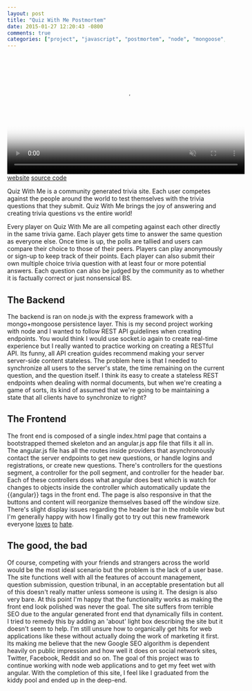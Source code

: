 ```yaml
---
layout: post
title: "Quiz With Me Postmortem"
date: 2015-01-27 12:20:43 -0800
comments: true
categories: ["project", "javascript", "postmortem", "node", "mongoose", "angular"]
---
```

<video muted autoplay loop width="550px" poster="https://s3.amazonaws.com/jasonjlblog/quizwithme.jpg">
    <source src="https://s3.amazonaws.com/jasonjlblog/quizwithme.mp4" type="video/mp4">
    <source src="https://s3.amazonaws.com/jasonjlblog/quizwithme.webm" type="video/webm">
    <img src="https://s3.amazonaws.com/jasonjlblog/quizwithme.jpg">
</video>
<a href="http://quiz.jasonjl.me">website</a>   
<a href="https://github.com/lee-jason/QuizWithMe">source code</a>   

Quiz With Me is a community generated trivia site. Each user competes against the people around the world to test themselves with the trivia questions that they submit. Quiz With Me brings the joy of answering and creating trivia questions vs the entire world!
 
<!-- more --> 

Every player on Quiz With Me are all competing against each other directly in the same trivia game. Each player gets time to answer the same question as everyone else. Once time is up, the polls are tallied and users can compare their choice to those of their peers. Players can play anonymously or sign-up to keep track of their points. Each player can also submit their own multiple choice trivia question with at least four or more potential answers. Each question can also be judged by the community as to whether it is factually correct or just nonsensical BS. 

<h2>The Backend</h2>
The backend is ran on node.js with the express framework with a mongo+mongoose persistence layer.  This is my second project working with node and I wanted to follow REST API guidelines when creating endpoints. You would think I would use socket.io again to create real-time experience but I really wanted to practice working on creating a RESTful API. Its funny, all API creation guides recommend making your server server-side content stateless.  The problem here is that I needed to synchronize all users to the server's state, the time remaining on the current question, and the question itself. I think its easy to create a stateless REST endpoints when dealing with normal documents, but when we're creating a game of sorts, its kind of assumed that we're going to be maintaining a state that all clients have to synchronize to right?
 
<h2>The Frontend</h2>
The front end is composed of a single index.html page that contains a bootstrapped themed skeleton and an angular.js app file that fills it all in.  The angular.js file has all the routes inside providers that asynchronously contact the server endpoints to get new questions, or handle logins and registrations, or create new questions. There's controllers for the questions segment, a controller for the poll segment, and controller for the header bar.  Each of these controllers does what angular does best which is watch for changes to objects inside the controller which automatically update the {{angular}} tags in the front end. The page is also responsive in that the buttons and content will reorganize themselves based off the window size.  There's slight display issues regarding the header bar in the mobile view but I'm generally happy with how I finally got to try out this new framework everyone <a href="http://larseidnes.com/2014/11/05/angularjs-the-bad-parts/">loves</a> <a href="https://medium.com/este-js-framework/whats-wrong-with-angular-js-97b0a787f903">to</a> <a href="http://www.thoughtworks.com/insights/blog/angularjs-bad-bits">hate</a>.
 
<h2>The good, the bad</h2>
Of course, competing with your friends and strangers across the world would be the most ideal scenario but the problem is the lack of a user base.  The site functions well with all the features of account management, question submission, question tribunal, in an acceptable presentation but all of this doesn't really matter unless someone is using it.  The design is also very bare. At this point I'm happy that the functionality works as making the front end look polished was never the goal. The site suffers from terrible SEO due to the angular generated front end that dynamically fills in content. I tried to remedy this by adding an 'about' light box describing the site but it doesn't seem to help. I'm still unsure how to organically get hits for web applications like these without actually doing the work of marketing it first. Its making me believe that the new Google SEO algorithm is dependent heavily on public impression and how well it does on social network sites, Twitter, Facebook, Reddit and so on. The goal of this project was to continue working with node web applications and to get my feet wet with angular.  With the completion of this site, I feel like I graduated from the kiddy pool and ended up in the deep-end.
